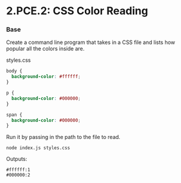 # 2.PCE.2: CSS Color Reading

### Base

Create a command line program that takes in a CSS file and lists how popular all the colors inside are.

styles.css

```css
body {
  background-color: #ffffff;
}

p {
  background-color: #000000;
}

span {
  background-color: #000000;
}
```

Run it by passing in the path to the file to read.

```text
node index.js styles.css
```

Outputs:

```text
#ffffff:1
#000000:2
```
